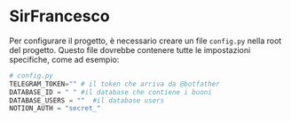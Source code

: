 # SirFrancesco


Per configurare il progetto, è necessario creare un file `config.py` nella root del progetto. Questo file dovrebbe contenere tutte le impostazioni specifiche, come ad esempio:

```python
# config.py
TELEGRAM_TOKEN="" # il token che arriva da @botfather
DATABASE_ID = " " #il database che contiene i buoni 
DATABASE_USERS = ""  #il database users
NOTION_AUTH = "secret_"

